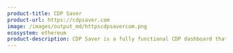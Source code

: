 ```yaml
---
product-title: CDP Saver
product-url: https://cdpsaver.com
image: /images/output_md/httpscdpsavercom.png
ecosystem: ethereum
product-description: CDP Saver is a fully functional CDP dashboard that aims to help users manage CDPs and protect them from liquidation.
---
```


